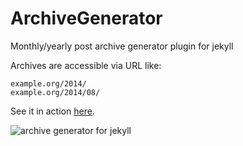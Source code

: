 ArchiveGenerator
================

Monthly/yearly post archive generator plugin for jekyll

Archives are accessible via URL like: 

    example.org/2014/
    example.org/2014/08/
    
See it in action [here](http://tuananh.org/2014/).


![archive generator for jekyll](http://tuananh.org/images/jekyll-archive-plugin.png)
